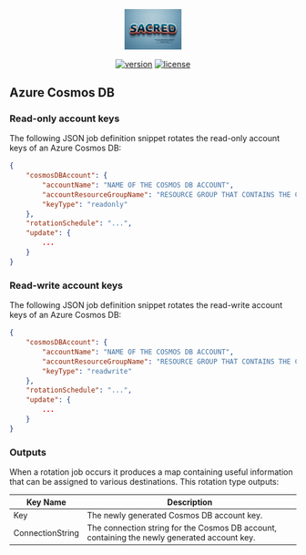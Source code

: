 <div align="center">
    <p>
        <a align="center" href="" target="_blank">
            <img width="20%" src="../SACRED.png">
        </a>
    </p>

[![version](https://img.shields.io/powershellgallery/v/SACRED.Rotate.Azure.CosmosDB)](https://www.powershellgallery.com/packages/SACRED.Rotate.Azure.CosmosDB)
[![license](https://img.shields.io/github/license/ccdigix/SACRED)](https://opensource.org/license/mit/)
</div>

## Azure Cosmos DB

### Read-only account keys

The following JSON job definition snippet rotates the read-only account keys of an Azure Cosmos DB:

```json
{
    "cosmosDBAccount": {
        "accountName": "NAME OF THE COSMOS DB ACCOUNT",
        "accountResourceGroupName": "RESOURCE GROUP THAT CONTAINS THE COSMOS DB ACCOUNT",
        "keyType": "readonly"
    },
    "rotationSchedule": "...",
    "update": {
        ...
    }
}
```

### Read-write account keys

The following JSON job definition snippet rotates the read-write account keys of an Azure Cosmos DB:

```json
{
    "cosmosDBAccount": {
        "accountName": "NAME OF THE COSMOS DB ACCOUNT",
        "accountResourceGroupName": "RESOURCE GROUP THAT CONTAINS THE COSMOS DB ACCOUNT",
        "keyType": "readwrite"
    },
    "rotationSchedule": "...",
    "update": {
        ...
    }
}
```

### Outputs

When a rotation job occurs it produces a map containing useful information that can be assigned to various destinations. This rotation type outputs:

| Key Name | Description |
| ------------- | ------------- |
| Key | The newly generated Cosmos DB account key. |
| ConnectionString | The connection string for the Cosmos DB account, containing the newly generated account key. |